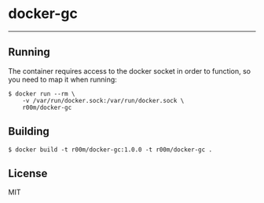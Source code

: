 # docker-gc

---

## Running

The container requires access to the docker socket in order to function, so you need to map it when running:

```shell
$ docker run --rm \
    -v /var/run/docker.sock:/var/run/docker.sock \
    r00m/docker-gc
```

## Building

```shell
$ docker build -t r00m/docker-gc:1.0.0 -t r00m/docker-gc .
```

## License

MIT